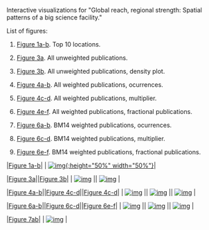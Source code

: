 Interactive visualizations for "Global reach, regional strength: Spatial patterns of a big science facility."

List of figures:
1. [Figure 1a-b](viz/fig1_color.html). Top 10 locations. 


3. [Figure 3a](viz/fig3a_color_time.html). All unweighted publications.
4. [Figure 3b](viz/fig3b_color_time.html). All unweighted publications, density plot.
5. [Figure 4a-b](viz/fig4ab_color_time.html). All weighted publications, ocurrences.
6. [Figure 4c-d](viz/fig4cd_color_time.html). All weighted publications, multiplier.
7. [Figure 4e-f](viz/fig4cef_color_time.html). All weighted publications, fractional publications.
8. [Figure 6a-b](viz/fig6ab_color_time.html). BM14 weighted publications, ocurrences.
9. [Figure 6c-d](viz/fig6cd_color_time.html). BM14 weighted publications, multiplier.
10. [Figure 6e-f](viz/fig6cef_color_time.html). BM14 weighted publications, fractional publications.


|[Figure 1a-b](viz/fig1_color.html)|
| [![img](fig1a.png){:height="50%" width="50%"}](viz/fig1_color.html)|

|[Figure 3a](viz/fig3a_color_time.html)||[Figure 3b](viz/fig3b_color_time.html)|
| [![img](fig3a.png)](viz/fig3a_color_time.html) || [![img](fig3b.png)](viz/fig3b_color_time.html) |

|[Figure 4a-b](viz/fig4ab_color_time.html)||[Figure 4c-d](viz/fig4cd_color_time.html)||[Figure 4c-d](viz/fig4cd_color_time.html)|
| [![img](fig4a.png)](viz/fig4ab_color_time.html) || [![img](fig4c.png)](viz/fig4cd_color_time.html) || [![img](fig4e.png)](viz/fig4ef_color_time.html) |

|[Figure 6a-b](viz/fig6ab_color_time.html)||[Figure 6c-d](viz/fig6cd_color_time.html)||[Figure 6e-f](viz/fig6ef_color_time.html)|
| [![img](fig6a.png)](viz/fig6ab_color_time.html) || [![img](fig6c.png)](viz/fig6cd_color_time.html) || [![img](fig6e.png)](viz/fig6ef_color_time.html) |

|[Figure 7ab](viz/fig7ab_color_time.html)|
| [![img](fig7.png)](viz/fig7ab_color_time.html) |



